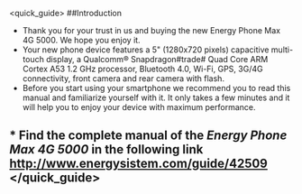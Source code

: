<quick_guide>
##Introduction

* Thank you for your trust in us and buying the new Energy Phone Max 4G 5000. We hope you enjoy it.
* Your new phone device features a 5" (1280x720 pixels) capacitive multi-touch display, a Qualcomm® Snapdragon#trade# Quad Core ARM Cortex A53 1.2 GHz processor, Bluetooth 4.0, Wi-Fi, GPS, 3G/4G connectivity, front camera and rear camera with flash.
* Before you start using your smartphone we recommend you to read this manual and familiarize yourself with it. It only takes a few minutes and it will help you to enjoy your device with maximum performance.

## <unique> * Find the complete manual of the *Energy Phone Max 4G 5000* in the following link  http://www.energysistem.com/guide/42509 </unique> </quick_guide>
